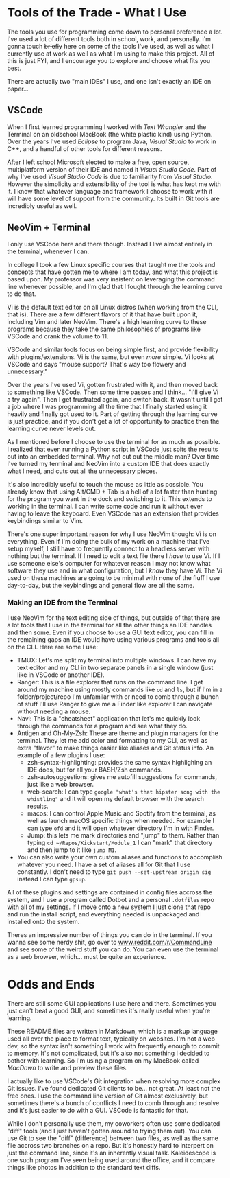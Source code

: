 # Tools of the Trade - What I Use

The tools you use for programming come down to personal preference a lot. I've used a lot of different tools both in school, work, and personally. I'm gonna touch ~~briefly~~ here on some of the tools I've used, as well as what I currently use at work as well as what I'm using to make this project. All of this is just FYI, and I encourage you to explore and choose what fits you best.

There are actually two "main IDEs" I use, and one isn't exactly an IDE on paper...

## VSCode

When I first learned programming I worked with *Text Wrangler* and the Terminal on an oldschool MacBook (the white plastic kind) using Python. Over the years I've used *Eclipse* to program Java, *Visual Studio* to work in C++, and a handful of other tools for different reasons. 

After I left school Microsoft elected to make a free, open source, multiplatform version of their IDE and named it *Visual Studio Code*. Part of why I've used *Visual Studio Code* is due to familiarity from *Visual Studio*. However the simplicity and extensibility of the tool is what has kept me with it. I know that whatever language and framework I choose to work with it will have some level of support from the community. Its built in Git tools are incredibly useful as well.

## NeoVim + Terminal

I only use VSCode here and there though. Instead I live almost entirely in the terminal, whenever I can.

In college I took a few Linux specific courses that taught me the tools and concepts that have gotten me to where I am today, and what this project is based upon. My professor was very insistent on leveraging the command line whenever possible, and I'm glad that I fought through the learning curve to do that.

Vi is the default text editor on all Linux distros (when working from the CLI, that is). There are a few different flavors of it that have built upon it, including Vim and later NeoVim. There's a high learning curve to these programs because they take the same philosophies of programs like VSCode and crank the volume to 11. 

VSCode and similar tools focus on being simple first, and provide flexibility with plugins/extensions. Vi is the same, but even *more* simple. Vi looks at VSCode and says "mouse support? That's way too flowery and unnecessary."

Over the years I've used Vi, gotten frustrated with it, and then moved back to something like VSCode. Then some time passes and I think... "I'll give Vi a try again". Then I get frustrated again, and switch back. It wasn't until I got a job where I was programming all the time that I finally started using it heavily and finally got used to it. Part of getting through the learning curve is just practice, and if you don't get a lot of opportunity to practice then the learning curve never levels out.

As I mentioned before I choose to use the terminal for as much as possible. I realized that even running a Python script in VSCode just spits the results out into an embedded terminal. Why not cut out the middle man? Over time I've turned my terminal and NeoVim into a custom IDE that does exactly what I need, and cuts out all the unnecessary pieces.

It's also incredibly useful to touch the mouse as little as possible. You already know that using Alt/CMD + Tab is a hell of a lot faster than hunting for the program you want in the dock and switching to it. This extends to working in the terminal. I can write some code and run it without ever having to leave the keyboard. Even VSCode has an extension that provides keybindings similar to Vim.

There's one super important reason for why I use NeoVim though: Vi is on everything. Even if I'm doing the bulk of my work on a machine that I've setup myself, I still have to frequently connect to a headless server with nothing but the terminal. If I need to edit a text file there I *have* to use Vi. If I use someone else's computer for whatever reason I may not know what software they use and in what configuration, but I *know* they have Vi. The Vi used on these machines are going to be minimal with none of the fluff I use day-to-day, but the keybindings and general flow are all the same.

### Making an IDE from the Terminal

I use NeoVim for the text editing side of things, but outside of that there are a lot tools that I use in the terminal for all the other things an IDE handles and then some. Even if you choose to use a GUI text editor, you can fill in the remaining gaps an IDE would have using various programs and tools all on the CLI. Here are some I use:

* TMUX: Let's me split my terminal into multiple windows. I can have my text editor and my CLI in two separate panels in a single window (just like in VSCode or another IDE).
* Ranger: This is a file explorer that runs on the command line. I get around my machine using mostly commands like `cd` and `ls`, but if I'm in a folder/project/repo I'm unfamilar with or need to comb through a bunch of stuff I'll use Ranger to give me a Finder like explorer I can navigate without needing a mouse.
* Navi: This is a "cheatsheet" application that let's me quickly look through the commands for a program and see what they do.
* Antigen and Oh-My-Zsh: These are theme and plugin managers for the terminal. They let me add color and formatting to my CLI, as well as extra "flavor" to make things easier like aliases and Git status info. An example of a few plugins I use:
	* zsh-syntax-highlighting: provides the same syntax highlighing an IDE does, but for all your BASH/Zsh commands.
	* zsh-autosuggestions: gives me autofill suggestions for commands, just like a web browser.
	* web-search: I can type `google "what's that hipster song with the whistling"` and it will open my default browser with the search results.
	* macos: I can control Apple Music and Spotify from the terminal, as well as launch macOS specific things when needed. For example I can type `ofd` and it will open whatever directory I'm in with Finder.
	* Jump: this lets me mark directories and "jump" to them. Rather than typing `cd ~/Repos/Kickstart/Module_1` I can "mark" that directory and then jump to it like `jump M1`.
* You can also write your own custom aliases and functions to accomplish whatever you need. I have a set of aliases all for Git that I use constantly. I don't need to type `git push --set-upstream origin sig` instead I can type `gpsup`.

All of these plugins and settings are contained in config files accross the system, and I use a program called Dotbot and a personal `.dotfiles` repo with all of my settings. If I move onto a new system I just clone that repo and run the install script, and everything needed is unpackaged and installed onto the system.

Theres an impressive number of things you can do in the terminal. If you wanna see some nerdy shit, go over to www.reddit.com/r/CommandLine and see some of the weird stuff you can do. You can even use the terminal as a web browser, which... must be quite an experience.

# Odds and Ends

There are still some GUI applications I use here and there. Sometimes you just can't beat a good GUI, and sometimes it's really useful when you're learning.

These README files are written in Markdown, which is a markup language used all over the place to format text, typically on websites. I'm not a web dev, so the syntax isn't something I work with frequently enough to commit to memory. It's not complicated, but it's also not something I decided to bother with learning. So I'm using a program on my MacBook called *MacDown* to write and preview these files.

I actually like to use VSCode's Git integration when resolving more complex Git issues. I've found dedicated Git clients to be... not great. At least not the free ones. I use the command line version of Git almost exclusively, but sometimes there's a bunch of conflicts I need to comb through and resolve and it's just easier to do with a GUI. VSCode is fantastic for that.

While I don't personally use them, my coworkers often use some dedicated "diff" tools (and I just haven't gotten around to trying them out). You can use Git to see the "diff" (difference) between two files, as well as the same file accross two branches on a repo. But it's honestly hard to interpert on just the command line, since it's an inherently visual task. Kaleidescope is one such program I've seen being used around the office, and it compare things like photos in addition to the standard text diffs.
